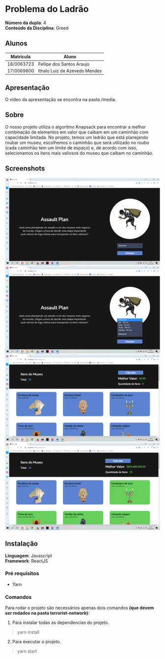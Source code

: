 # Problema do Ladrão

**Número da dupla**: 4<br>
**Conteúdo da Disciplina**: Greed<br>

## Alunos
| Matrícula  | Aluno                         |
| ---------- | ----------------------------- |
| 18/0063723 | Fellipe dos Santos Araujo     |
| 17/0069800 | Ithalo Luiz de Azevedo Mendes |

## Apresentação
O vídeo da apresentação se encontra na pasta /media.

## Sobre 
O nosso projeto utiliza o algoritmo Knapsack para encontrar a melhor combinação de elementos em valor que caibam em um caminhão com capacidade limitada. No projeto, temos um ladrão que está planejando roubar um museu, escolhemos o caminhão que será utilizado no roubo (cada caminhão tem um limite de espaço) e, de acordo com isso, selecionamos os itens mais valiosos do museu que caibam no caminhão. 

## Screenshots
![](./images/inicio.png)
![](images/selecao.png)
![](images/itens.png)
![](images/resultado.png)


## Instalação 
**Linguagem**: Javascript<br>
**Framework**: ReactJS<br>

### Pré requisitos
- Yarn

### Comandos 
Para rodar o projeto são necessários apenas dois comandos **(que devem ser rodados na pasta terrorist-network)**:
1. Para instalar todas as dependencias do projeto.
  > yarn install
2. Para executar o projeto. 
  > yarn start 



